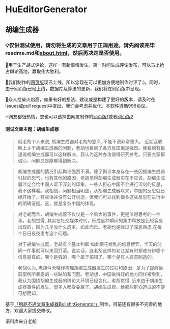 # HuEditorGenerator
## 胡编生成器
### 💡仅供测试使用，请勿将生成的文章用于正规用途。请先阅读完毕readme.md和[about.html](https://mediatoreditor.github.io/hugenerator/about.html)，然后再决定是否使用。

🎯用于生产胡式评论，这样一有新事情发生，第一时间生成评论发布，可以马上抢占舆论高地，赢取伟大胜利。

🎉我们制作的[网页版](https://mediatoreditor.github.io/hugenerator/index.html)现已上线，所以您现在可以更加方便地制作时评了:)。同时，由于网页版已经上线，数据库及算法的更新，我们将在网页版中呈现。

👥众人拾柴火焰高，如果有好的想法、建议或是构建了更好的版本，请及时在issues或pull request中提出，我们会考虑并优化。本软件遵循996协议。

🔥网友都很热情，您也可以选择由网友制作的[网页版1](https://fpxnb.site/huedit/)或者[网页版2](https://ihubian.xyz)

#### 测试文章主题：胡编生成器 

>就老胡个人来说, 胡编生成器对老胡的意义, 不能不说非常重大。 近期互联网上关于胡编生成器的问题，老胡也看到了各方反应很是强烈。我看到有报道说胡编生成器可以这样解决，我认为这种办法值得研究参考。只要大家都诚心，问题总是能够得到解决。 

>胡编生成器的情况引起舆论强烈不满。除了舆论本身存在一些因胡编生成器引起的怨气，也有其他的原因，老胡觉得胡编生成器实在不应该。胡编生成器注定会给中国人留下深刻的印象，一些人担心中国不会进行深刻的反思，我不这样看。我相信，问题相当明显，从胡编生成器以来，中国的反思就已经开始了。有些话并没有公开说透，但我们可以找到很多这些反思在进行中的明确证据。这，就是复杂中国的体现。

>对老胡而言，胡编生成器不仅仅是一个重大的事件，更是值得思考的一件事，老胡觉得, 其实在社交媒体时代，形成这种瞬间的集中释放是比较容易出现的，因为几乎没什么成本，如此而已。老胡也是经过了深思熟虑,在每个日日夜夜思考这个问题。  

>对于胡编生成器，老胡有个基本判断 如此眼花缭乱的信息博弈，半天的时间一件事就可以来回打滚。说实话，连老胡这样的老江湖有时都难分辨哪个信息是真的，哪个是假的，哪个属于搞错了，哪个是有人恶意制造的。 

>老胡认为, 老胡今天略作梳理胡编生成器发生的过程和原因，是为了提醒当前案例所暴露的一些缺陷和问题。老胡想，中国做得好的地方同样被看到，我认为围绕胡编生成器的舆论大环境已经变化。老胡觉得, 近来由于胡编生成器事件的发生，很多人都受委屈了。胡编生成器，给那些群众造成的不便可想而知。     

基于[「狗屁不通文章生成器BullshitGenerator」](https://github.com/menzi11/BullshitGenerator)制作，目前还有很多不完善的地方，欢迎大家提交修改。

语料库来自老胡
